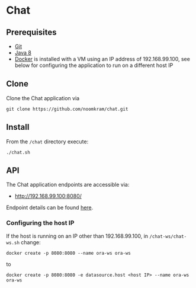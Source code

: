 # Chat

## Prerequisites
* [Git](https://git-scm.com/download/mac)
* [Java 8](http://www.oracle.com/technetwork/java/javase/downloads/jdk8-downloads-2133151.html) 
* [Docker](https://docs.docker.com/docker-for-mac/install/) is installed with a VM using an IP address of 192.168.99.100, see below for configuring the application to run on a different host IP  

## Clone
Clone the Chat application via
```
git clone https://github.com/noomkram/chat.git
```

## Install
From the `/chat` directory execute:
```
./chat.sh
```

## API
The Chat application endpoints are accessible via:
* http://192.168.99.100:8080/

Endpoint details can be found [here](http://docs.oracodechallenge.apiary.io/#).

### Configuring the host IP
If the host is running on an IP other than 192.168.99.100, in `/chat-ws/chat-ws.sh` change:
```
docker create -p 8080:8080 --name ora-ws ora-ws
```
to
```
docker create -p 8080:8080 -e datasource.host <host IP> --name ora-ws ora-ws
```